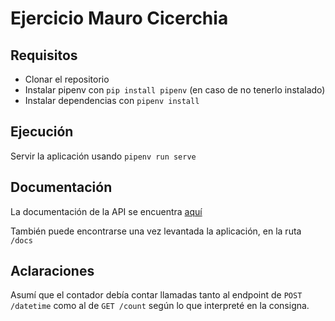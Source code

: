 # Ejercicio Mauro Cicerchia

## Requisitos

- Clonar el repositorio
- Instalar pipenv con `pip install pipenv` (en caso de no tenerlo instalado)
- Instalar dependencias con `pipenv install`

## Ejecución

Servir la aplicación usando `pipenv run serve`

## Documentación

La documentación de la API se encuentra [aquí](https://documenter.getpostman.com/view/9096048/UVsJvmqH)

También puede encontrarse una vez levantada la aplicación, en la ruta `/docs`

## Aclaraciones

Asumí que el contador debía contar llamadas tanto al endpoint de `POST /datetime` como al de `GET /count` según lo que interpreté en la consigna.
